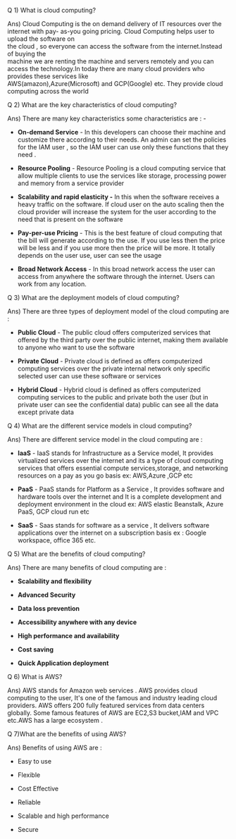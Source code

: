 ﻿Q 1)  What is cloud computing?

Ans)  Cloud Computing is the on demand delivery of IT resources over the internet
    with pay- as-you going pricing. Cloud Computing helps user to upload the software on 	
    the cloud , so everyone can access the software from the internet.Instead of buying the 	    	
    machine we are renting the machine and servers remotely and you can access the 
    technology.In today there are many cloud providers who provides these services like  
    AWS(amazon),Azure(Microsoft) and GCP(Google) etc. They provide cloud computing 
    across the world

Q 2) What are the key characteristics of cloud computing?

Ans) There are many key characteristics some characteristics  are : - 

- **On-demand Service** - In this developers can choose their machine and customize there according to their needs. An admin can set the policies for the IAM user , so the IAM user can use only these functions that  they need .

- **Resource Pooling** - Resource Pooling is a cloud computing service that allow multiple clients  to use the services like storage, processing power and memory from a service provider



- **Scalability and rapid elasticity -**  In this when the software receives a heavy traffic on 	the software. If cloud user on the auto scaling  then the cloud  provider will increase the system for the user according to the need that is present on the software



- **Pay-per-use Pricing** - This is the best feature of cloud computing that the bill will generate according to the use. If you use less then the price will be less and if you use more then the price will be more. It totally depends on the user use, user can see the usage 

- **Broad Network Access** - In this broad network access the user can access from anywhere the software through the internet. Users can work from any location.


Q 3) What are the deployment models of cloud computing?

Ans)  There are three types of deployment model of the cloud computing are : 



- **Public Cloud** - The public cloud offers computerized services that offered by the third party over the public internet, making them available to anyone who want to use the software

- **Private Cloud** - Private cloud is defined as offers computerized computing services over the  private internal network only specific selected user can use these software or services

- **Hybrid Cloud** -  Hybrid cloud is defined as offers computerized computing  services to the public and private both the user (but in private user can see the confidential data) public can see all the data except private data


Q 4)  What are the different service models in cloud computing?

Ans)  There are different service model in the cloud computing are : 

- **IaaS** - IaaS stands for Infrastructure as a Service model, It provides virtualized services over the internet and its a type of cloud computing services that offers essential compute services,storage, and networking resources on a pay as you go basis ex: AWS,Azure ,GCP etc

- **PaaS** - PaaS stands for Platform as a Service , It provides software and hardware tools over the internet and It is a complete development and deployment environment in the cloud ex: AWS elastic Beanstalk, Azure PaaS, GCP cloud run etc

- **SaaS**  -  Saas stands for software as a service , It delivers software applications over the internet on a subscription basis ex : Google workspace, office 365 etc.


Q 5) What are the benefits of cloud computing?

Ans)  There are many benefits of cloud computing are : 

- **Scalability and flexibility**

- **Advanced Security**

- **Data loss prevention**

- **Accessibility anywhere with any device**

- **High performance and availability**

- **Cost saving**

- **Quick Application deployment**

Q 6) What is AWS?

Ans)  AWS stands for Amazon web services . AWS provides cloud computing to the user, It's one of the famous and industry leading cloud providers. AWS offers 200 fully featured services from data centers globally. Some  famous features of AWS are EC2,S3 bucket,IAM and VPC etc.AWS has a large ecosystem .


Q 7)What are the benefits of using AWS?

Ans) Benefits of using AWS are : 

- Easy to use

- Flexible

- Cost Effective

- Reliable

- Scalable and high performance

- Secure

